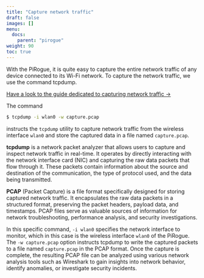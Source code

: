 ```yaml
---
title: "Capture network traffic"
draft: false
images: []
menu:
  docs:
    parent: "pirogue"
weight: 90
toc: true
---
```


With the PiRogue, it is quite easy to capture the entire network traffic of any device connected to its Wi-Fi network. To capture the network traffic, we use the command tcpdump.

[Have a look to the guide dedicated to capturing network traffic →](/guides/g2)

The command 
```bash
$ tcpdump -i wlan0 -w capture.pcap
```
instructs the `tcpdump` utility to capture network traffic from the wireless interface `wlan0` and store the captured data in a file named `capture.pcap`.

**tcpdump** is a network packet analyzer that allows users to capture and inspect network traffic in real-time. It operates by directly interacting with the network interface card (NIC) and capturing the raw data packets that flow through it. These packets contain information about the source and destination of the communication, the type of protocol used, and the data being transmitted.

**PCAP** (Packet Capture) is a file format specifically designed for storing captured network traffic. It encapsulates the raw data packets in a structured format, preserving the packet headers, payload data, and timestamps. PCAP files serve as valuable sources of information for network troubleshooting, performance analysis, and security investigations.

In this specific command, `-i wlan0` specifies the network interface to monitor, which in this case is the wireless interface `wlan0` of the PiRogue. The `-w capture.pcap` option instructs tcpdump to write the captured packets to a file named `capture.pcap` in the PCAP format. Once the capture is complete, the resulting PCAP file can be analyzed using various network analysis tools such as Wireshark to gain insights into network behavior, identify anomalies, or investigate security incidents.